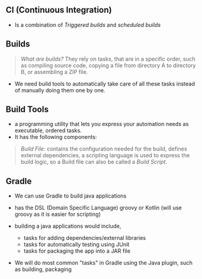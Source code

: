## CI (Continuous Integration)
- Is a combination of *Triggered builds* and *scheduled builds*

## Builds

>*What are builds?*
>They rely on tasks, that are in a specific order, such as compiling source code, copying a file from directory A to directory B, or assembling a ZIP file.

- We need build tools to automatically take care of all these tasks instead of manually doing them one by one.

## Build Tools
- a programming utility that lets you express your automation needs as executable, ordered tasks.
- It has the following components:

>*Build File:*
>contains the configuration needed for the build, defines external dependencies, a scripting language is used to express the build logic, so a Build file can also be called a *Build Script*.

## Gradle
- We can use Gradle to build java applications
- has the DSL (Domain Specific Language) groovy or Kotlin (will use groovy as it is easier for scripting)
- building a java applications would include, 
	- tasks for adding dependencies/external libraries
	- tasks for automatically testing using JUnit
	- tasks for packaging the app into a JAR file

- We will do most common "tasks" in Gradle using the Java plugin, such as building, packaging